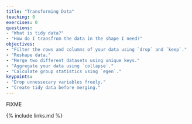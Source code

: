 ```yaml
---
title: "Transforming Data"
teaching: 0
exercises: 0
questions:
- "What is tidy data?"
- "How do I transfrom the data in the shape I need?"
objectives:
- "Filter the rows and columns of your data using `drop` and `keep`."
- "Reshape data."
- "Merge two different datasets using unique keys."
- "Aggregate your data using `collapse`."
- "Calculate group statistics using `egen`."
keypoints:
- "Drop unnessecary variables freely."
- "Create tidy data before merging."
---
```

FIXME

{% include links.md %}
